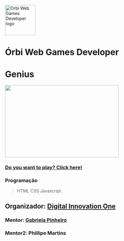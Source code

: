 <img src="https://hermes.digitalinnovation.one/tracks/5a0ef2bf-8cca-4be7-b506-3945fbb8f1d4.png" alt="Orbi Web Games Developer logo" style="height: 100px; width: 100px">

# Órbi Web Games Developer

# Genius

<img src="https://user-images.githubusercontent.com/90610113/168470194-68d0d0b8-6b24-4477-8ba6-2e77a80b19e7.jpg" style="height: 239px; width: 375px">

### [Do you want to play? Click here!](https://j-barboza.github.io/)

### Programação
> HTML
> CSS
> Javascript


## Organizador: [Digital Innovation One](https://web.dio.me/home)
### Mentor: [Gabriela Pinheiro](https://github.com/SpruceGabriela/genesis-dio)
### Mentor2: Phillipe Martins